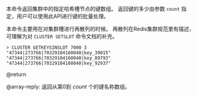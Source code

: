 本命令返回集群中的指定哈希槽节点的键数组。
返回键的多少由参数 `count` 指定，用户可以使用此API进行键的批量处理。

本命令主要用在对集群槽进行再散列的时候。
再散列在Redis集群规范里有描述，可理解为对 `CLUSTER SETSLOT` 命令文档的补充。

```
> CLUSTER GETKEYSINSLOT 7000 3
"47344|273766|70329104160040|key_39015"
"47344|273766|70329104160040|key_89793"
"47344|273766|70329104160040|key_92937"
```

@return

@array-reply: 返回从第0到 *count* 个的键名称数组。
